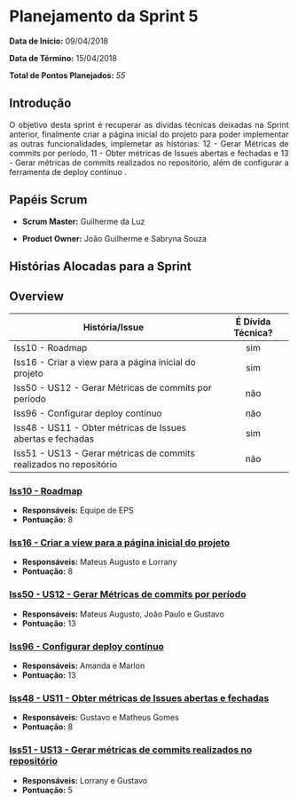 # Planejamento da Sprint 5

**Data de Início:** 09/04/2018

**Data de Término:** 15/04/2018

**Total de Pontos Planejados:** _55_



## Introdução
<p align = "justify"> O objetivo desta sprint é recuperar as dívidas técnicas deixadas na Sprint anterior, finalmente criar a página inicial do projeto para poder implementar as outras funcionalidades, implemetar as histórias: 12 - Gerar Métricas de commits por período, 11 - Obter métricas de Issues abertas e fechadas e 13 - Gerar métricas de commits realizados no repositório, além de configurar a ferramenta de deploy contínuo .</p>

## Papéis Scrum

* **Scrum Master:** Guilherme da Luz

* **Product Owner:** João Guilherme e Sabryna Souza

## Histórias Alocadas para a Sprint
## Overview
| História/Issue | É Dívida Técnica? |
| -------- | :----: |
| Iss10 - Roadmap | sim |
| Iss16 - Criar a view para a página inicial do projeto | sim |
| Iss50 - US12 - Gerar Métricas de commits por período | não |
| Iss96 - Configurar deploy contínuo | não |
| Iss48 - US11 - Obter métricas de Issues abertas e fechadas | sim |
| Iss51 - US13 - Gerar métricas de commits realizados no repositório | não |


### [Iss10 - Roadmap](https://github.com/fga-gpp-mds/2018.1-Cardinals/issues/10)
* **Responsáveis:** Equipe de EPS
* **Pontuação:** 8

### [Iss16 - Criar a view para a página inicial do projeto](https://github.com/fga-gpp-mds/2018.1-Cardinals/issues/16)
* **Responsáveis:** Mateus Augusto e Lorrany
* **Pontuação:** 8

### [Iss50 - US12 - Gerar Métricas de commits por período](https://github.com/fga-gpp-mds/2018.1-Cardinals/issues/50)
* **Responsáveis:** Mateus Augusto, João Paulo e Gustavo
* **Pontuação:** 13

### [Iss96 - Configurar deploy contínuo](https://github.com/fga-gpp-mds/2018.1-Cardinals/issues/96)
* **Responsáveis:** Amanda e Marlon
* **Pontuação:** 13

### [Iss48 - US11 - Obter métricas de Issues abertas e fechadas](https://github.com/fga-gpp-mds/2018.1-Cardinals/issues/48)
* **Responsáveis:** Gustavo e Matheus Gomes
* **Pontuação:** 8

### [Iss51 - US13 - Gerar métricas de commits realizados no repositório](https://github.com/fga-gpp-mds/2018.1-Cardinals/issues/51)
* **Responsáveis:** Lorrany e Gustavo
* **Pontuação:** 5

